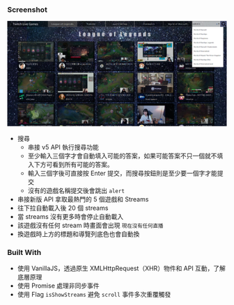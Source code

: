 ### Screenshot
![Alt Twitch](./twitch.png)

- 搜尋
  - 串接 v5 API 執行搜尋功能
  - 至少輸入三個字才會自動填入可能的答案，如果可能答案不只一個就不填入下方可看到所有可能的答案。
  - 輸入三個字後可直接按 Enter 提交，而搜尋按鈕則是至少要一個字才能提交
  - 沒有的遊戲名稱提交後會跳出 `alert`
- 串接新版 API 拿取最熱門的 5 個遊戲和 Streams
- 往下拉自動載入後 20 個 streams
- 當 streams 沒有更多時會停止自動載入
- 該遊戲沒有任何 stream 時畫面會出現 `現在沒有任何直播`
- 換遊戲時上方的標題和導覽列底色也會自動換

### Built With
- 使用 VanillaJS，透過原生 XMLHttpRequest（XHR）物件和 API 互動，了解底層原理
- 使用 Promise 處理非同步事件
- 使用 Flag `isShowStreams` 避免 `scroll` 事件多次重覆觸發
